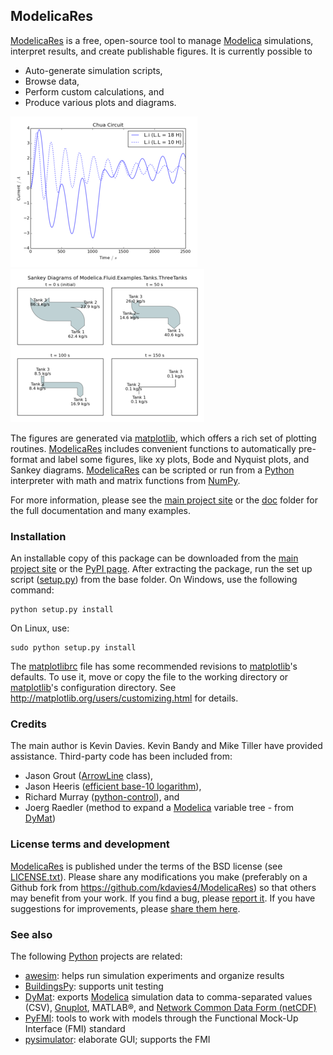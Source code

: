 ModelicaRes
-----------

[ModelicaRes] is a free, open-source tool to manage [Modelica] simulations,
interpret results, and create publishable figures.  It is currently possible to

- Auto-generate simulation scripts,
- Browse data,
- Perform custom calculations, and
- Produce various plots and diagrams.

![Plot of Chua circuit with varying parameters](examples/ChuaCircuits-small.png)
![Sankey diagram of three tanks example](examples/ThreeTanks-small.png)

The figures are generated via [matplotlib], which
offers a rich set of plotting routines.  [ModelicaRes] includes convenient
functions to automatically pre-format and label some figures, like xy plots,
Bode and Nyquist plots, and Sankey diagrams.  [ModelicaRes] can be scripted or
run from a [Python] interpreter with math and matrix functions from [NumPy].

For more information, please see the [main project site] or the [doc](doc)
folder for the full documentation and many examples.

### Installation

An installable copy of this package can be downloaded from the
[main project site] or the
[PyPI page](http://pypi.python.org/pypi/ModelicaRes).  After extracting the
package, run the set up script ([setup.py](setup.py)) from the base folder.  On
Windows, use the following command:

    python setup.py install

On Linux, use:

    sudo python setup.py install

The [matplotlibrc](bin/matplotlibrc) file has some recommended revisions to
[matplotlib]'s defaults.  To use it, move or copy the file to the working
directory or [matplotlib]'s configuration directory.  See
http://matplotlib.org/users/customizing.html for details.

### Credits

The main author is Kevin Davies.    Kevin Bandy and Mike Tiller have provided 
assistance.  Third-party code has been included from:

- Jason Grout
  ([ArrowLine](http://old.nabble.com/Arrows-using-Line2D-and-shortening-lines-td19104579.html)
  class),
- Jason Heeris
  ([efficient base-10 logarithm](http://www.mail-archive.com/matplotlib-users@lists.sourceforge.net/msg14433.html)),
- Richard Murray
  ([python-control](http://sourceforge.net/apps/mediawiki/python-control)), and
- Joerg Raedler (method to expand a [Modelica] variable tree - from [DyMat])

### License terms and development

[ModelicaRes] is published under the terms of the BSD license (see
[LICENSE.txt](LICENSE.txt)).  Please share any modifications you make
(preferably on a Github fork from https://github.com/kdavies4/ModelicaRes) so
that others may benefit from your work.  If you find a bug, please
[report it](https://github.com/kdavies4/ModelicaRes/issues/new).  If you have
suggestions for improvements, please
[share them here](https://github.com/kdavies4/ModelicaRes/wiki/Possible-Enhancements).

### See also

The following [Python] projects are related:

- [awesim]\: helps run simulation experiments and organize results
- [BuildingsPy]\: supports unit testing
- [DyMat]\: exports [Modelica] simulation data to comma-separated values (CSV),
  [Gnuplot](http://www.gnuplot.info/), MATLAB&reg;, and
  [Network Common Data Form (netCDF)](http://www.unidata.ucar.edu/software/netcdf/)
- [PyFMI]\: tools to work with models through the Functional Mock-Up Interface
  (FMI) standard
- [pysimulator]\: elaborate GUI; supports the FMI


[main project site]: http://kdavies4.github.io/ModelicaRes/
[ModelicaRes]: http://kdavies4.github.io/ModelicaRes/
[Modelica]: http://www.modelica.org
[Python]: http://www.python.org
[NumPy]: http://numpy.scipy.org
[matplotlib]: http://www.matplotlib.org
[awesim]: https://github.com/saroele/awesim
[BuildingsPy]: http://simulationresearch.lbl.gov/modelica/buildingspy/
[DyMat]: http://www.j-raedler.de/projects/dymat/
[PyFMI]: https://pypi.python.org/pypi/PyFMI
[pysimulator]: https://code.google.com/p/pysimulator/

